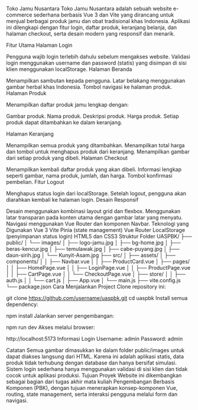 Toko Jamu Nusantara
Toko Jamu Nusantara adalah sebuah website e-commerce sederhana berbasis Vue 3 dan Vite yang dirancang untuk menjual berbagai produk jamu dan obat tradisional khas Indonesia. Aplikasi ini dilengkapi dengan fitur login, daftar produk, keranjang belanja, dan halaman checkout, serta desain modern yang responsif dan menarik.

Fitur Utama
Halaman Login

Pengguna wajib login terlebih dahulu sebelum mengakses website.
Validasi login menggunakan username dan password (statis) yang disimpan di sisi klien menggunakan localStorage.
Halaman Beranda

Menampilkan sambutan kepada pengguna.
Latar belakang menggunakan gambar herbal khas Indonesia.
Tombol navigasi ke halaman produk.
Halaman Produk

Menampilkan daftar produk jamu lengkap dengan:

Gambar produk.
Nama produk.
Deskripsi produk.
Harga produk.
Setiap produk dapat ditambahkan ke dalam keranjang.

Halaman Keranjang

Menampilkan semua produk yang ditambahkan.
Menampilkan total harga dan tombol untuk menghapus produk dari keranjang.
Menampilkan gambar dari setiap produk yang dibeli.
Halaman Checkout

Menampilkan kembali daftar produk yang akan dibeli.
Informasi lengkap seperti gambar, nama produk, jumlah, dan harga.
Tombol konfirmasi pembelian.
Fitur Logout

Menghapus status login dari localStorage.
Setelah logout, pengguna akan diarahkan kembali ke halaman login.
Desain Responsif

Desain menggunakan kombinasi layout grid dan flexbox.
Menggunakan latar transparan pada konten utama dengan gambar latar yang menyatu.
Navigasi menggunakan Vue Router dan komponen Navbar.
Teknologi yang Digunakan
Vue 3
Vite
Pinia (state management)
Vue Router
LocalStorage (penyimpanan status login)
HTML5 dan CSS3
Struktur Folder
UASPBK/
├── public/
│   └── images/
│       ├── logo-jamu.jpg
│       ├── bg-home.jpg
│       ├── beras-kencur.jpg
│       ├── temulawak.jpg
│       ├── cabe-puyang.jpg
│       ├── daun-sirih.jpg
│       └── Kunyit-Asam.jpg
├── src/
│   ├── assets/
│   ├── components/
│   │   ├── Navbar.vue
│   │   ├── ProductCard.vue
│   ├── pages/
│   │   ├── HomePage.vue
│   │   ├── LoginPage.vue
│   │   ├── ProductPage.vue
│   │   ├── CartPage.vue
│   │   └── CheckoutPage.vue
│   ├── store/
│   │   ├── auth.js
│   │   └── cart.js
│   ├── App.vue
│   └── main.js
├── vite.config.js
└── package.json
Cara Menjalankan Project
Clone repository ini:

git clone https://github.com/username/uaspbk.git
cd uaspbk
Install semua dependency:

npm install
Jalankan server pengembangan:

npm run dev
Akses melalui browser:

http://localhost:5173
Informasi Login
Username: admin Password: admin

Catatan
Semua gambar dimasukkan ke dalam folder public/images untuk dapat diakses langsung dari HTML.
Karena ini adalah aplikasi statis, data produk tidak terhubung dengan database dan hanya bersifat simulasi.
Sistem login sederhana hanya menggunakan validasi di sisi klien dan tidak cocok untuk aplikasi produksi.
Tujuan Proyek
Website ini dikembangkan sebagai bagian dari tugas akhir mata kuliah Pengembangan Berbasis Komponen (PBK), dengan tujuan menerapkan konsep-komponen Vue, routing, state management, serta interaksi pengguna melalui form dan navigasi.
